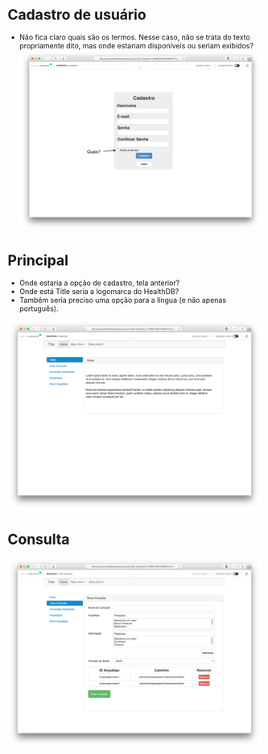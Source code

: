 # Cadastro de usuário

- Não fica claro quais são os termos. Nesse caso, não se trata do texto propriamente dito, mas onde estariam disponíveis ou seriam exibidos?
![](2-cadastro.png)

# Principal

- Onde estaria a opção de cadastro, tela anterior?
- Onde está Title seria a logomarca do HealthDB?
- Também seria preciso uma opção para a língua (e não apenas português).

![](3-principal.png)

# Consulta

![](4-cria-consulta.png)
